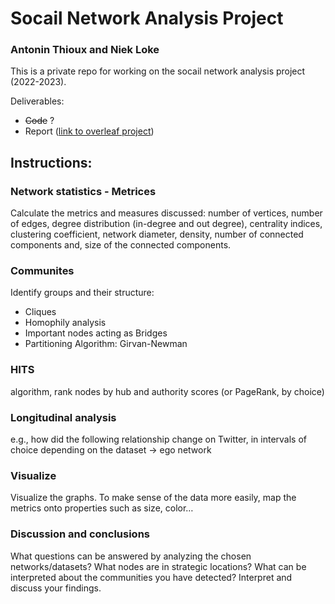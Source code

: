 # Socail Network Analysis Project
### Antonin Thioux and Niek Loke
This is a private repo for working on the socail network analysis project (2022-2023).

Deliverables:
 - ~~Code~~ ?
 - Report ([link to overleaf project](https://www.overleaf.com/5813321786mhpfrcprwcjs))

## Instructions:
### Network statistics - Metrices
Calculate the metrics and measures discussed:
number of vertices, number of edges, degree distribution (in-degree and out degree), centrality indices, clustering coefficient, network diameter, density, number of connected components and, size of the connected components.

### Communites
Identify groups and their structure:
 - Cliques
 - Homophily analysis
 - Important nodes acting as Bridges
 - Partitioning Algorithm: Girvan-Newman

### HITS
algorithm, rank nodes by hub and authority scores (or PageRank, by choice)

### Longitudinal analysis
e.g., how did the following relationship change on Twitter, in intervals of choice depending on the dataset -> ego network

### Visualize
Visualize the graphs.
To make sense of the data more easily, map the metrics onto properties such as size, color…

### Discussion and conclusions
What questions can be answered by analyzing the chosen networks/datasets? 
What nodes are in strategic locations?
What can be interpreted about the communities you have detected?
Interpret and discuss your findings.
